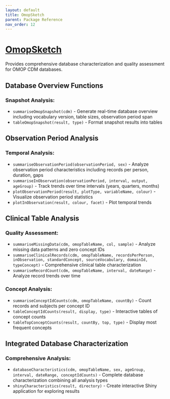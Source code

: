 ```yaml
---
layout: default
title: OmopSketch
parent: Package Reference
nav_order: 12
---
```


# [OmopSketch](https://ohdsi.github.io/OmopSketch/)

Provides comprehensive database characterization and quality assessment for OMOP CDM databases.

## Database Overview Functions

### Snapshot Analysis:

- `summariseOmopSnapshot(cdm)` - Generate real-time database overview including vocabulary version, table sizes, observation period span
- `tableOmopSnapshot(result, type)` - Format snapshot results into tables

## Observation Period Analysis

### Temporal Analysis:

- `summariseObservationPeriod(observationPeriod, sex)` - Analyze observation period characteristics including records per person, duration, gaps
- `summariseInObservation(observationPeriod, interval, output, ageGroup)` - Track trends over time intervals (years, quarters, months)
- `plotObservationPeriod(result, plotType, variableName, colour)` - Visualize observation period statistics
- `plotInObservation(result, colour, facet)` - Plot temporal trends

## Clinical Table Analysis

### Quality Assessment:

- `summariseMissingData(cdm, omopTableName, col, sample)` - Analyze missing data patterns and zero concept IDs
- `summariseClinicalRecords(cdm, omopTableName, recordsPerPerson, inObservation, standardConcept, sourceVocabulary, domainId, typeConcept)` - Comprehensive clinical table characterization
- `summariseRecordCount(cdm, omopTableName, interval, dateRange)` - Analyze record trends over time

### Concept Analysis:

- `summariseConceptIdCounts(cdm, omopTableName, countBy)` - Count records and subjects per concept ID
- `tableConceptIdCounts(result, display, type)` - Interactive tables of concept counts
- `tableTopConceptCounts(result, countBy, top, type)` - Display most frequent concepts

## Integrated Database Characterization

### Comprehensive Analysis:

- `databaseCharacteristics(cdm, omopTableName, sex, ageGroup, interval, dateRange, conceptIdCounts)` - Complete database characterization combining all analysis types
- `shinyCharacteristics(result, directory)` - Create interactive Shiny application for exploring results
